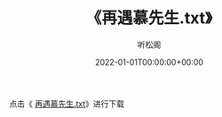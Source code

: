 ﻿---
title:  《再遇慕先生.txt》
date:   2022-01-01T00:00:00+00:00
author: 听松阁
layout: post
permalink: /再遇慕先生/
categories: 小说
tags: [小说]
---

点击《 [再遇慕先生.txt](http://img.660000.xyz/bookstukust/book/bntxt/10/再遇慕先生.txt)》进行下载